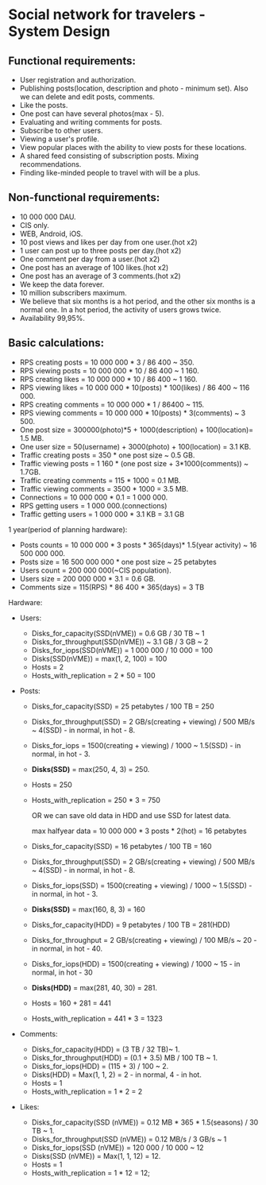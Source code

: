 # Social network for travelers - System Design

## Functional requirements:
* User registration and authorization.
* Publishing posts(location, description and photo - minimum set). Also we can delete and edit posts, comments.
* Like the posts.
* One post can have several photos(max - 5).
* Evaluating and writing comments for posts.
* Subscribe to other users.
* Viewing a user's profile.
* View popular places with the ability to view posts for these locations.
* A shared feed consisting of subscription posts. Mixing recommendations.
* Finding like-minded people to travel with will be a plus.

## Non-functional requirements:
* 10 000 000 DAU.
* CIS only.
* WEB, Android, iOS.
* 10 post views and likes per day from one user.(hot x2)
* 1 user can post up to three posts per day.(hot x2)
* One comment per day from a user.(hot x2)
* One post has an average of 100 likes.(hot x2)
* One post has an average of 3 comments.(hot x2)
* We keep the data forever.
* 10 million subscribers maximum.
* We believe that six months is a hot period, and the other six months is a normal one. In a hot period, the activity of users grows twice.
* Availability 99,95%.

## Basic calculations:
* RPS creating posts = 10 000 000 * 3 / 86 400 ~ 350.
* RPS viewing posts = 10 000 000 * 10 / 86 400 ~ 1 160.
* RPS creating likes = 10 000 000 * 10 / 86 400 ~ 1 160.
* RPS viewing likes = 10 000 000 * 10(posts) * 100(likes) / 86 400 ~ 116 000.
* RPS creating comments = 10 000 000 * 1 / 86400 ~ 115.
* RPS viewing comments = 10 000 000 * 10(posts) * 3(comments) ~ 3 500.
* One post size = 300000(photo)*5 + 1000(description) + 100(location)= 1.5 MB.
* One user size = 50(username) + 3000(photo) + 100(location) = 3.1 KB.
* Traffic creating posts = 350 * one post size ~ 0.5 GB.
* Traffic viewing posts = 1 160 * (one post size  + 3*1000(comments)) ~ 1.7GB.
* Traffic creating comments = 115 * 1000 = 0.1 MB.
* Traffic viewing comments = 3500 * 1000 = 3.5 MB.
* Connections = 10 000 000 * 0.1 = 1 000 000.
* RPS getting users = 1 000 000.(connections)
* Traffic getting users = 1 000 000 * 3.1 KB =  3.1 GB

1 year(period of planning hardware):
* Posts counts = 10 000 000 * 3 posts * 365(days)* 1.5(year activity) ~ 16 500 000 000.
* Posts size = 16 500 000 000 * one post size ~ 25 petabytes
* Users count = 200 000 000(~CIS population).
* Users size = 200 000 000 * 3.1 = 0.6 GB.
* Comments size = 115(RPS) * 86 400 * 365(days) = 3 TB

Hardware:
* Users:  
    * Disks_for_capacity(SSD(nVME)) = 0.6 GB / 30 TB ~ 1
    * Disks_for_throughput(SSD(nVME)) ~ 3.1 GB / 3 GB ~ 2
    * Disks_for_iops(SSD(nVME)) = 1 000 000 / 10 000 = 100
    * Disks(SSD(nVME)) = max(1, 2, 100) = 100
    * Hosts = 2
    * Hosts_with_replication = 2 * 50 = 100

* Posts:
    * Disks_for_capacity(SSD) = 25 petabytes / 100 TB = 250
    * Disks_for_throughput(SSD) = 2 GB/s(creating + viewing) / 500 MB/s ~ 4(SSD) - in normal, in hot - 8.
    * Disks_for_iops = 1500(creating + viewing) / 1000 ~ 1.5(SSD) - in normal, in hot - 3.
    * **Disks(SSD)** = max(250, 4, 3) = 250.
    * Hosts = 250
    * Hosts_with_replication = 250 * 3 = 750
    
      OR we can save old data in HDD and use SSD for latest data. 
      
      max halfyear data = 10 000 000 * 3 posts * 2(hot) = 16  petabytes   

    *  Disks_for_capacity(SSD) = 16 petabytes / 100 TB = 160
     * Disks_for_throughput(SSD) = 2 GB/s(creating + viewing) / 500 MB/s ~ 4(SSD) - in normal, in hot - 8.
     * Disks_for_iops(SSD) = 1500(creating + viewing) / 1000 ~ 1.5(SSD) - in normal, in hot - 3.
    * **Disks(SSD)** = max(160, 8, 3) = 160

     *  Disks_for_capacity(HDD) = 9 petabytes / 100 TB = 281(HDD)
     * Disks_for_throughput = 2 GB/s(creating + viewing) / 100 MB/s ~ 20 - in normal, in hot - 40.
     * Disks_for_iops(HDD) = 1500(creating + viewing) / 1000 ~ 15 - in normal, in hot - 30
    * **Disks(HDD)** = max(281, 40, 30) = 281.

    * Hosts = 160 + 281 = 441
    * Hosts_with_replication = 441 * 3 = 1323

* Comments:
    * Disks_for_capacity(HDD) = (3 TB / 32 TB)~ 1.
    * Disks_for_throughput(HDD) = (0.1 + 3.5) MB / 100 TB ~ 1.
    * Disks_for_iops(HDD) = (115 + 3) / 100 ~ 2.
    * Disks(HDD) = Max(1, 1, 2) = 2 - in normal, 4 - in hot.
    * Hosts = 1
    * Hosts_with_replication = 1 * 2 = 2

* Likes:
    * Disks_for_capacity(SSD (nVME)) = 0.12 MB * 365 * 1.5(seasons) / 30 TB ~ 1.
    * Disks_for_throughput(SSD (nVME)) = 0.12 MB/s / 3 GB/s  ~ 1
    * Disks_for_iops(SSD (nVME)) = 120 000 / 10 000 ~ 12 
    * Disks(SSD (nVME)) = Max(1, 1, 12) = 12.
    * Hosts = 1
    * Hosts_with_replication = 1 * 12 = 12;



